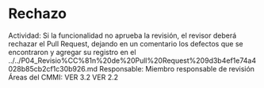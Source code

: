 # Rechazo

Actividad: Si la funcionalidad no aprueba la revisión, el revisor deberá rechazar el Pull Request, dejando en un comentario los defectos que se encontraron y agregar su registro en el ../../P04_Revisio%CC%81n%20de%20Pull%20Request%209d3b4ef1e74a4028b85cb2cf1c30b926.md
Responsable: Miembro responsable de revisión
Áreas del CMMI: VER 3.2 VER 2.2